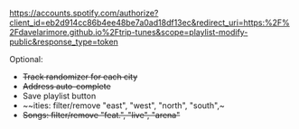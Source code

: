 https://accounts.spotify.com/authorize?client_id=eb2d914cc86b4ee48be7a0ad18df13ec&redirect_uri=https:%2F%2Fdavelarimore.github.io%2Ftrip-tunes&scope=playlist-modify-public&response_type=token

Optional:
* ~~Track randomizer for each city~~
* ~~Address auto-complete~~
* Save playlist button
* ~~ities: filter/remove "east", "west", "north", "south",~
* ~~Songs: filter/remove "feat.", "live", "arena"~~
